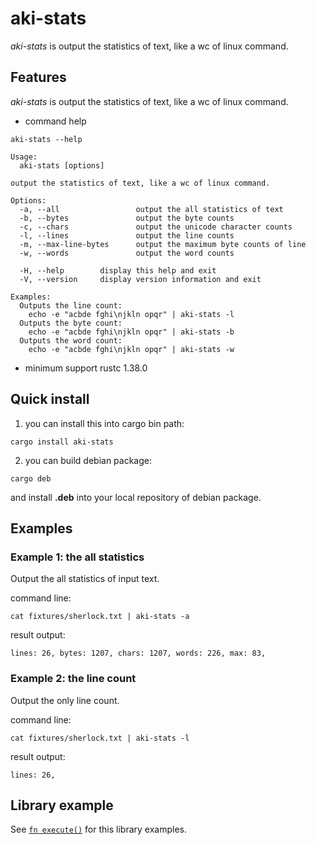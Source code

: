 # aki-stats

*aki-stats* is output the statistics of text, like a wc of linux command.

## Features

*aki-stats*  is output the statistics of text, like a wc of linux command.

* command help

```text
aki-stats --help
```

```text
Usage:
  aki-stats [options]

output the statistics of text, like a wc of linux command.

Options:
  -a, --all                 output the all statistics of text
  -b, --bytes               output the byte counts
  -c, --chars               output the unicode character counts
  -l, --lines               output the line counts
  -m, --max-line-bytes      output the maximum byte counts of line
  -w, --words               output the word counts

  -H, --help        display this help and exit
  -V, --version     display version information and exit

Examples:
  Outputs the line count:
    echo -e "acbde fghi\njkln opqr" | aki-stats -l
  Outputs the byte count:
    echo -e "acbde fghi\njkln opqr" | aki-stats -b
  Outputs the word count:
    echo -e "acbde fghi\njkln opqr" | aki-stats -w
```

* minimum support rustc 1.38.0

## Quick install

1. you can install this into cargo bin path:

```text
cargo install aki-stats
```

2. you can build debian package:

```text
cargo deb
```

and install **.deb** into your local repository of debian package.

## Examples

### Example 1: the all statistics

Output the all statistics of input text.

command line:
```
cat fixtures/sherlock.txt | aki-stats -a
```

result output:
```
lines: 26, bytes: 1207, chars: 1207, words: 226, max: 83,
```

### Example 2: the line count

Output the only line count.

command line:
```
cat fixtures/sherlock.txt | aki-stats -l
```

result output:
```
lines: 26,
```

## Library example

See [`fn execute()`] for this library examples.

[`fn execute()`]: crate::execute
